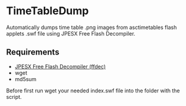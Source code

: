 # TimeTableDump
Automatically dumps time table .png images from asctimetables flash applets .swf file using JPESX Free Flash Decompiler.
## Requirements
- [JPESX Free Flash Decompiler (ffdec)](https://www.free-decompiler.com/flash/)
- wget
- md5sum

Before first run wget your needed index.swf file into the folder with the script.
